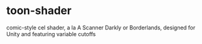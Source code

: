 # toon-shader
comic-style cel shader, a la A Scanner Darkly or Borderlands, designed for Unity and featuring variable cutoffs
